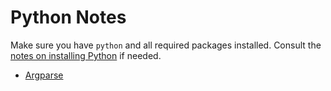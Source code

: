 # Python Notes

Make sure you have `python` and all required packages installed.
Consult the [notes on installing Python](installation/) if needed.

* [Argparse](argparse/)
